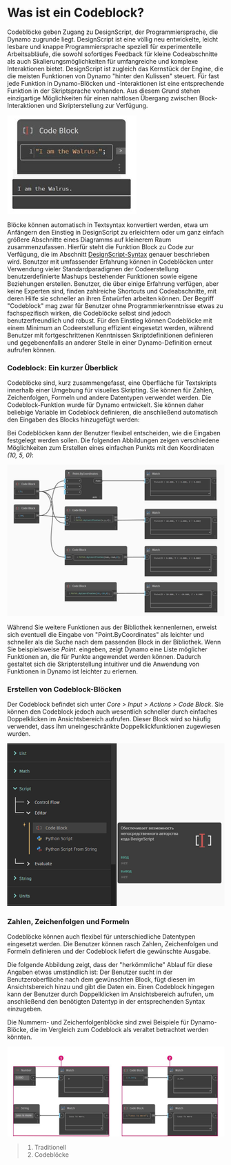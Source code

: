# Was ist ein Codeblock?

Codeblöcke geben Zugang zu DesignScript, der Programmiersprache, die Dynamo zugrunde liegt. DesignScript ist eine völlig neu entwickelte, leicht lesbare und knappe Programmiersprache speziell für experimentelle Arbeitsabläufe, die sowohl sofortiges Feedback für kleine Codeabschnitte als auch Skalierungsmöglichkeiten für umfangreiche und komplexe Interaktionen bietet. DesignScript ist zugleich das Kernstück der Engine, die die meisten Funktionen von Dynamo "hinter den Kulissen" steuert. Für fast jede Funktion in Dynamo-Blöcken und -Interaktionen ist eine entsprechende Funktion in der Skriptsprache vorhanden. Aus diesem Grund stehen einzigartige Möglichkeiten für einen nahtlosen Übergang zwischen Block-Interaktionen und Skripterstellung zur Verfügung.

![](../images/8-1/1/codeblock.jpg)

Blöcke können automatisch in Textsyntax konvertiert werden, etwa um Anfängern den Einstieg in DesignScript zu erleichtern oder um ganz einfach größere Abschnitte eines Diagramms auf kleinerem Raum zusammenzufassen. Hierfür steht die Funktion Block zu Code zur Verfügung, die im Abschnitt [DesignScript-Syntax](2-design-script-syntax.md) genauer beschrieben wird. Benutzer mit umfassender Erfahrung können in Codeblöcken unter Verwendung vieler Standardparadigmen der Codeerstellung benutzerdefinierte Mashups bestehender Funktionen sowie eigene Beziehungen erstellen. Benutzer, die über einige Erfahrung verfügen, aber keine Experten sind, finden zahlreiche Shortcuts und Codeabschnitte, mit deren Hilfe sie schneller an ihren Entwürfen arbeiten können. Der Begriff "Codeblock" mag zwar für Benutzer ohne Programmierkenntnisse etwas zu fachspezifisch wirken, die Codeblöcke selbst sind jedoch benutzerfreundlich und robust. Für den Einstieg können Codeblöcke mit einem Minimum an Codeerstellung effizient eingesetzt werden, während Benutzer mit fortgeschrittenen Kenntnissen Skriptdefinitionen definieren und gegebenenfalls an anderer Stelle in einer Dynamo-Definition erneut aufrufen können.

### Codeblock: Ein kurzer Überblick

Codeblöcke sind, kurz zusammengefasst, eine Oberfläche für Textskripts innerhalb einer Umgebung für visuelles Skripting. Sie können für Zahlen, Zeichenfolgen, Formeln und andere Datentypen verwendet werden. Die Codeblock-Funktion wurde für Dynamo entwickelt. Sie können daher beliebige Variable im Codeblock definieren, die anschließend automatisch den Eingaben des Blocks hinzugefügt werden:

Bei Codeblöcken kann der Benutzer flexibel entscheiden, wie die Eingaben festgelegt werden sollen. Die folgenden Abbildungen zeigen verschiedene Möglichkeiten zum Erstellen eines einfachen Punkts mit den Koordinaten _(10, 5, 0)_:

![](../images/8-1/1/codeblockbriefoverview.jpg)

Während Sie weitere Funktionen aus der Bibliothek kennenlernen, erweist sich eventuell die Eingabe von "Point.ByCoordinates" als leichter und schneller als die Suche nach dem passenden Block in der Bibliothek. Wenn Sie beispielsweise _Point._ eingeben, zeigt Dynamo eine Liste möglicher Funktionen an, die für Punkte angewendet werden können. Dadurch gestaltet sich die Skripterstellung intuitiver und die Anwendung von Funktionen in Dynamo ist leichter zu erlernen.

### Erstellen von Codeblock-Blöcken

Der Codeblock befindet sich unter _Core > Input > Actions > Code Block_. Sie können den Codeblock jedoch auch wesentlich schneller durch einfaches Doppelklicken im Ansichtsbereich aufrufen. Dieser Block wird so häufig verwendet, dass ihm uneingeschränkte Doppelklickfunktionen zugewiesen wurden.

![](../images/8-1/1/creatingcodeblocknodes.jpg)

### Zahlen, Zeichenfolgen und Formeln

Codeblöcke können auch flexibel für unterschiedliche Datentypen eingesetzt werden. Die Benutzer können rasch Zahlen, Zeichenfolgen und Formeln definieren und der Codeblock liefert die gewünschte Ausgabe.

Die folgende Abbildung zeigt, dass der "herkömmliche" Ablauf für diese Angaben etwas umständlich ist: Der Benutzer sucht in der Benutzeroberfläche nach dem gewünschten Block, fügt diesen im Ansichtsbereich hinzu und gibt die Daten ein. Einen Codeblock hingegen kann der Benutzer durch Doppelklicken im Ansichtsbereich aufrufen, um anschließend den benötigten Datentyp in der entsprechenden Syntax einzugeben.

Die Nummern- und Zeichenfolgenblöcke sind zwei Beispiele für Dynamo-Blöcke, die im Vergleich zum Codeblock als veraltet betrachtet werden könnten.

![](../images/8-1/1/oldschoolvscodeblocksnodes.jpg)

> 1. Traditionell
> 2. Codeblöcke
